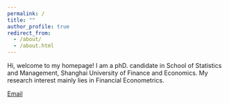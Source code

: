 ```yaml
---
permalink: /
title: ""
author_profile: true
redirect_from: 
  - /about/
  - /about.html
---
```


Hi, welcome to my homepage! I am a phD. candidate in School of Statistics and Management, Shanghai University of Finance and Economics.  My research interest mainly lies in Financial Econometrics.

[Email](mailto:tanyingwenhaha@gmail.com)
